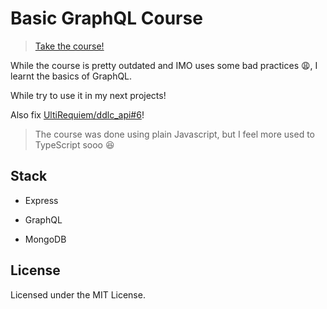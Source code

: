 # Basic GraphQL Course

> [Take the course!](https://platzi.com/cursos/graphql)

While the course is pretty outdated and IMO uses some bad practices 😩, I learnt
the basics of GraphQL.

While try to use it in my next projects!

Also fix
[UltiRequiem/ddlc_api#6](https://github.com/UltiRequiem/ddlc_api/issues/6)!

> The course was done using plain Javascript, but I feel more used to TypeScript
> sooo 😆

## Stack

- Express

- GraphQL

- MongoDB

## License

Licensed under the MIT License.
